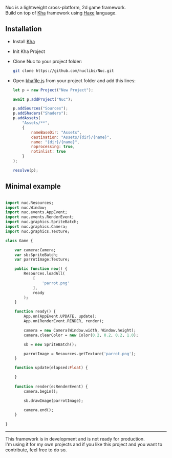 Nuc is a lightweight cross-platform, 2d game framework.  
Build on top of [Kha](https://github.com/Kode/Kha) framework using [Haxe](https://haxe.org/) language. 
 
## Installation
- Install [Kha](https://github.com/Kode/Kha/wiki/Getting-Started)
- Init Kha Project
- Clone Nuc to your project folder:
	```bash
	git clone https://github.com/nuclibs/Nuc.git
	```
- Open [khafile.js](https://github.com/Kode/Kha/wiki/khafile.js) from your project folder and add this lines:

	```js
	let p = new Project("New Project");

	await p.addProject("Nuc");

	p.addSources("Sources");
	p.addShaders("Shaders");
	p.addAssets(
		"Assets/**",
		{
			nameBaseDir: "Assets", 
			destination: "Assets/{dir}/{name}", 
			name: "{dir}/{name}", 
			noprocessing: true, 
			notinlist: true
		}
	);

	resolve(p);
	```
	
## Minimal example
```haxe

import nuc.Resources;
import nuc.Window;
import nuc.events.AppEvent;
import nuc.events.RenderEvent;
import nuc.graphics.SpriteBatch;
import nuc.graphics.Camera;
import nuc.graphics.Texture;

class Game {

	var camera:Camera;
	var sb:SpriteBatch;
	var parrotImage:Texture;

	public function new() {
		Resources.loadAll(
			[
				'parrot.png'
			], 
			ready
		);
	}

	function ready() {
		App.on(AppEvent.UPDATE, update);
		App.on(RenderEvent.RENDER, render);

		camera = new Camera(Window.width, Window.height);
		camera.clearColor = new Color(0.2, 0.2, 0.2, 1.0);

		sb = new SpriteBatch();

		parrotImage = Resources.getTexture('parrot.png');
	}

	function update(elapsed:Float) {

	}
		
	function render(e:RenderEvent) {
		camera.begin();

		sb.drawImage(parrotImage);

		camera.end();
	}
	
}

```

---
This framework is in development and is not ready for production.  
I'm using it for my own projects and if you like this project and you want to contribute, feel free to do so.  